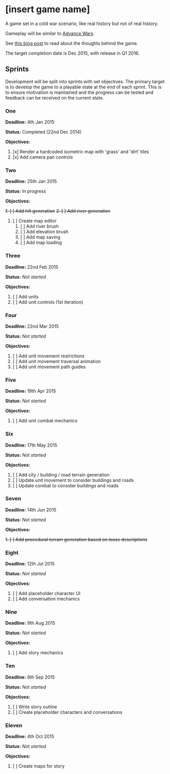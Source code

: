 # [insert game name]

A game set in a cold war scenario, like real history but not of real history.

Gameplay will be similar to [Advance Wars](http://en.wikipedia.org/wiki/Advance_Wars).

See [this blog post](http://gelatindesign.co.uk/games/a-road-to-creating-indie-games)
to read about the thoughts behind the game.

The target completion date is Dec 2015, with release in Q1 2016.


## Sprints

Development will be split into sprints with set objectives. The primary target
is to develop the game to a playable state at the end of each sprint. This is
to ensure motivation is maintained and the progress can be tested and feedback
can be received on the current state.


### One

**Deadline:** 4th Jan 2015

**Status:** Completed (22nd Dec 2014)

**Objectives:**

1. [x] Render a hardcoded isometric map with 'grass' and 'dirt' tiles
2. [x] Add camera pan controls


### Two

**Deadline:** 25th Jan 2015

**Status:** In progress

**Objectives:**

~~1. [ ] Add hill generation~~
~~2. [ ] Add river generation~~
1. [ ] Create map editor
    1. [ ] Add river brush
    2. [ ] Add elevation brush
    3. [ ] Add map saving
    4. [ ] Add map loading


### Three

**Deadline:** 22nd Feb 2015

**Status:** _Not started_

**Objectives:**

1. [ ] Add units
2. [ ] Add unit controls (1st iteration)


### Four

**Deadline:** 22nd Mar 2015

**Status:** _Not started_

**Objectives:**

1. [ ] Add unit movement restrictions
2. [ ] Add unit movement traversal animation
3. [ ] Add unit movement path guides


### Five

**Deadline:** 19th Apr 2015

**Status:** _Not started_

**Objectives:**

1. [ ] Add unit combat mechanics


### Six

**Deadline:** 17th May 2015

**Status:** _Not started_

**Objectives:**

1. [ ] Add city / building / road terrain generation
2. [ ] Update unit movement to consider buildings and roads
3. [ ] Update combat to consider buildings and roads


### Seven

**Deadline:** 14th Jun 2015

**Status:** _Not started_

**Objectives:**

~~1. [ ] Add procedural terrain generation based on loose descriptions~~


### Eight

**Deadline:** 12th Jul 2015

**Status:** _Not started_

**Objectives:**

1. [ ] Add placeholder character UI
2. [ ] Add conversation mechanics


### Nine

**Deadline:** 9th Aug 2015

**Status:** _Not started_

**Objectives:**

1. [ ] Add story mechanics


### Ten

**Deadline:** 6th Sep 2015

**Status:** _Not started_

**Objectives:**

1. [ ] Write story outline
2. [ ] Create placeholder characters and conversations


### Eleven

**Deadline:** 4th Oct 2015

**Status:** _Not started_

**Objectives:**

1. [ ] Create maps for story

